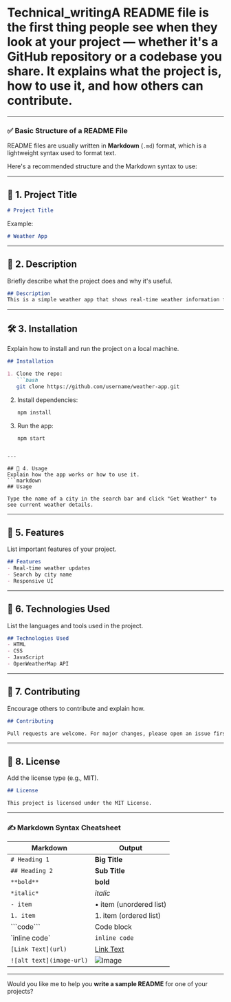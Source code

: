 # Technical_writingA **README** file is the first thing people see when they look at your project — whether it's a GitHub repository or a codebase you share. It explains **what the project is**, **how to use it**, and **how others can contribute**.

---

### ✅ **Basic Structure of a README File**

README files are usually written in **Markdown** (`.md`) format, which is a lightweight syntax used to format text.

Here's a recommended structure and the Markdown syntax to use:

---

## 🧱 1. Project Title

```markdown
# Project Title
```

Example:

```markdown
# Weather App
```

---

## 📄 2. Description

Briefly describe what the project does and why it's useful.

```markdown
## Description
This is a simple weather app that shows real-time weather information for any city.
```

---

## 🛠️ 3. Installation

Explain how to install and run the project on a local machine.

````markdown
## Installation

1. Clone the repo:
   ```bash
   git clone https://github.com/username/weather-app.git
````

2. Install dependencies:

   ```bash
   npm install
   ```
3. Run the app:

   ```bash
   npm start
   ```

````

---

## 🚀 4. Usage
Explain how the app works or how to use it.
```markdown
## Usage

Type the name of a city in the search bar and click "Get Weather" to see current weather details.
````

---

## 🔧 5. Features

List important features of your project.

```markdown
## Features
- Real-time weather updates
- Search by city name
- Responsive UI
```

---

## 🧪 6. Technologies Used

List the languages and tools used in the project.

```markdown
## Technologies Used
- HTML
- CSS
- JavaScript
- OpenWeatherMap API
```

---

## 🤝 7. Contributing

Encourage others to contribute and explain how.

```markdown
## Contributing

Pull requests are welcome. For major changes, please open an issue first to discuss what you would like to change.
```

---

## 📜 8. License

Add the license type (e.g., MIT).

```markdown
## License

This project is licensed under the MIT License.
```

---

### ✍️ Markdown Syntax Cheatsheet

| Markdown                 | Output                  |
| ------------------------ | ----------------------- |
| `# Heading 1`            | **Big Title**           |
| `## Heading 2`           | **Sub Title**           |
| `**bold**`               | **bold**                |
| `*italic*`               | *italic*                |
| `- item`                 | • item (unordered list) |
| `1. item`                | 1. item (ordered list)  |
| \`\`\`code\`\`\`         | Code block              |
| \`inline code\`          | `inline code`           |
| `[Link Text](url)`       | [Link Text](url)        |
| `![alt text](image-url)` | ![Image](image-url)     |

---

Would you like me to help you **write a sample README** for one of your projects?
